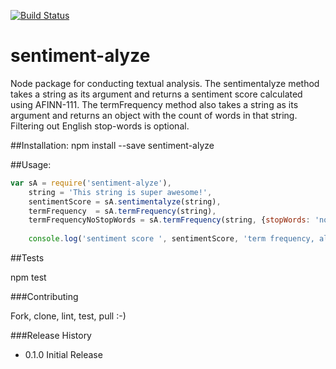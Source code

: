[![Build Status](https://travis-ci.org/RobertPTC/sentiment-alyze.svg?branch=master)](https://travis-ci.org/RobertPTC/sentiment-alyze)

# sentiment-alyze
Node package for conducting textual analysis. The sentimentalyze method takes a string as its argument and returns a sentiment score calculated using AFINN-111. The termFrequency method also takes a string as its argument and returns an object with the count of words in that string. Filtering out English stop-words is optional.

##Installation:
npm install --save sentiment-alyze

##Usage:
```javascript
var sA = require('sentiment-alyze'),
    string = 'This string is super awesome!',
    sentimentScore = sA.sentimentalyze(string),
    termFrequency  = sA.termFrequency(string),
    termFrequencyNoStopWords = sA.termFrequency(string, {stopWords: 'no'});
    
    console.log('sentiment score ', sentimentScore, 'term frequency, all words ', termFrequency, 'term frequency, no stop words ', termFrequencyNoStopWords);
```
##Tests

npm test

###Contributing

Fork, clone, lint, test, pull :-)

###Release History
* 0.1.0 Initial Release
